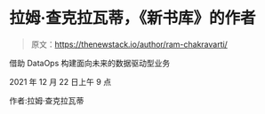 # 拉姆·查克拉瓦蒂，《新书库》的作者

> 原文：<https://thenewstack.io/author/ram-chakravarti/>

借助 DataOps 构建面向未来的数据驱动型业务

2021 年 12 月 22 日上午 9 点

作者:拉姆·查克拉瓦蒂